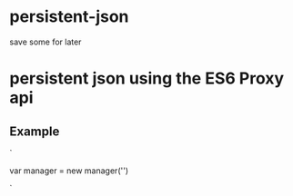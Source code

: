 # persistent-json
save some for later

# persistent json using the ES6 Proxy api

## Example
`

var manager = new manager('')

`
